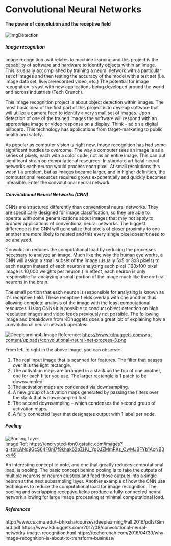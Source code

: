 <h1>Convolutional Neural Networks</h1>
<h4>The power of convolution and the receptive field</h4>

![ImgDetection](https://recast.ai/blog/wp-content/uploads/2017/03/google-image-recognition-tech.jpg)

<h5>Image recognition</h5>

Image recognition as it relates to machine learning and this project is the capability of software and hardware to identify objects within an image.  This is usually accomplished by training a neural network with a particular set of images and then testing the accuracy of the model with a test set (i.e. image data set, live/prerecorded video, etc.)  The potential for image recognition is vast with new applications being developed around the world and across industries (Tech Crunch).<p>

This image recognition project is about object detection within images.  The most basic idea of the first part of this project is to develop software that will utilize a camera feed to identify a very small set of images.  Upon detection of one of the trained images the software will respond with an appropriate image or video response on a display.  Think - ad on a digital billboard.  This technology has applications from target-marketing to public health and safety.<p>

As popular as computer vision is right now, image recognition has had some significant hurdles to overcome.  The way a computer sees an image is as a series of pixels, each with a color code, not as an entire image.  This can put significant strain on computational resources. In standard artificial neural networks each neuron would process each pixel.  At small resolutions this wasn't a problem, but as images became larger, and in higher definition, the computational resources required grows exponentially and 
quickly becomes infeasible.  Enter the convolutional neural network.<p>

<h5>Convolutional Neural Networks (CNN)</h5>

CNNs are structured differently than conventional neural networks.  They are specifically designed for image classification, so they are able to operate with some generalizations about images that may not apply to broader applications of conventional neural networks.  The biggest difference is the CNN will generalize that pixels of closer proximity to one another are more likely to related and this every single pixel doesn't need to be analyzed.

Convolution reduces the computational load by reducing the processes necessary to analyze an image.  Much like the way the human eye works, a CNN will assign a small subset of the image (usually 5x5 or 3x3 pixels) to each neuron instead of each neuron analyzing each pixel (100x100 pixel image is 10,000 weights per neuron.)  In effect, each neuron is only responsible for analyzing a small portion of the image much like the cortical neurons in the brain.  

The small portion that each neuron is responsible for analyzing is known as it's receptive field.  These receptive fields overlap with one another thus allowing complete analysis of the image with the least computational resources.  Using CNNs it is possible to conduct object detection on high resolution images and video feeds previously not possible.  The following image and breakdown from KDnuggets does a great job of explaining how a convolutional neural network operates:

![Deeplearning4j](https://www.kdnuggets.com/wp-content/uploads/convolutional-neural-net-process-3.png)
Image Reference: https://www.kdnuggets.com/wp-content/uploads/convolutional-neural-net-process-3.png

From left to right in the above image, you can observe:

1. The real input image that is scanned for features. The filter that passes over it is the light rectangle.<br>
2. The activation maps are arranged in a stack on the top of one another, one for each filter you use. The larger rectangle is 1 patch to be downsampled.
3. The activation maps are condensed via downsampling.
4. A new group of activation maps generated by passing the filters over the stack that is downsampled first.
5. The second downsampling – which condenses the second group of activation maps.
6. A fully connected layer that designates output with 1 label per node.

<h5>Pooling</h5>

![Pooling Layer](https://encrypted-tbn0.gstatic.com/images?q=tbn:ANd9GcS64F0nI7f9khak62bZHU_Yg0JZMmPKs_OwMJBFYb1AcNB3xv46)<br>
Image Ref: https://encrypted-tbn0.gstatic.com/images?q=tbn:ANd9GcS64F0nI7f9khak62bZHU_Yg0JZMmPKs_OwMJBFYb1AcNB3xv46

An interesting concept to note, and one that greatly reduces computational load, is pooling.  The basic concept behind pooling is to take the outputs of multiple neurons or neuron clusters and feed those outputs into a single neuron at the next subsampling layer.  Another example of how the CNN use techniques to reduce the computational load for image recognition.  The pooling and overlapping receptive fields produce a fully-connected neural network allowing for large image processing at minimal computational load.

<h5>References</h5>
http://www.cs.cmu.edu/~bhiksha/courses/deeplearning/Fall.2016/pdfs/Simard.pdf
https://www.kdnuggets.com/2017/08/convolutional-neural-networks-image-recognition.html
https://techcrunch.com/2016/04/30/why-image-recognition-is-about-to-transform-business/

